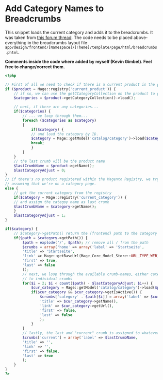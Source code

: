 
# Add Category Names to Breadcrumbs

This snippet loads the current category and adds it to the breadcrumbs. It was taken from [this forum thread](http://www.kavoir.com/backyard/showthread.php?170-Add-categories-in-breadcrumbs-on-product-pages-in-Magento).
The code needs to be placed above-everything in the breadcrumbs layout file `app/design/frontend/[Namespace]/[Theme]/template/page/html/breadcrumbs.phtml`.

**Comments inside the code where added by myself (Kevin Gimbel). Feel free to change/correct them.**

```php
<?php

// First of all we need to check if there is a current product in the global Magento "Register". 
if ($product = Mage::registry('current_product')) {
    // if so, we can use the getCCategoryCollection on the product to get all its categories
    $categories = $product->getCategoryCollection()->load();

    // next, if there are any categories...
    if($categories) {
        // ... we loop through them...
        foreach ($categories as $category)
        {
            if($category) {
            // and load the category by ID.
            $category = Mage::getModel('catalog/category')->load($category->getId());
            break;
            }
        }
    }
    // the last crumb will be the product name
    $lastCrumbName = $product->getName();
    $lastCategoryAdjust = 0;
}
// if there's no product registered within the Magento Registry, we try to load the current category,
// assuming that we're on a category page.
else {
    // get the current category from the registry
    if($category = Mage::registry('current_category')) {
    // and assign the categoy name as last crumb
    $lastCrumbName = $category->getName();
    }
    $lastCategoryAdjust = 1;
}

if($category) {
    // $category->getPath() return the (frontend) path to the category
    if($path = $category->getPath()) {
        $path = explode('/', $path); // remove all / from the path
        $crumbs = array('home' => array('label' => 'Startseite',
        'title' => 'Startseite',
        'link' => Mage::getBaseUrl(Mage_Core_Model_Store::URL_TYPE_WEB),
        'first' => true,
        'last' => false
        ));
        // next, we loop through the available crumb-names, either category or category & product and assign them
        // to individual crumbs
        for($i = 2; $i < count($path) - $lastCategoryAdjust; $i++) {
            $cur_category = Mage::getModel('catalog/category')->load($path[$i]);
            if($cur_category && $cur_category->getIsActive()) {
                $crumbs['category' . $path[$i]] = array('label' => $cur_category->getName(),
                'title' => $cur_category->getName(),
                'link' => $cur_category->getUrl(),
                'first' => false,
                'last' => false
                );
            }
        }
        // lastly, the last and "current" crumb is assigned to whatever is stored in $lastCrumbName at that point.
        $crumbs['current'] = array('label' => $lastCrumbName,
        'title' => '',
        'link' => '',
        'first' => false,
        'last' => true
        );
    }
}
?>
```